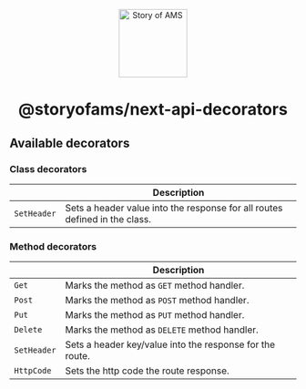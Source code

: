 <p align="center">
  <a aria-label="Story of AMS logo" href="https://storyofams.com/" target="_blank" align="center">
    <img src="https://storyofams.com/public/story-of-ams-logo-small@3x.png" alt="Story of AMS" width="120">
  </a>
  <h1 align="center">@storyofams/next-api-decorators</h1>
</p>

## Available decorators

### Class decorators
|             | Description |
| ----        | ----------- |
| `SetHeader` | Sets a header value into the response for all routes defined in the class.

### Method decorators
|             | Description |
| ---         | ----------- |
| `Get`       | Marks the method as `GET` method handler.
| `Post`      | Marks the method as `POST` method handler.
| `Put`       | Marks the method as `PUT` method handler.
| `Delete`    | Marks the method as `DELETE` method handler.
| `SetHeader` | Sets a header key/value into the response for the route.
| `HttpCode`  | Sets the http code the route response.
